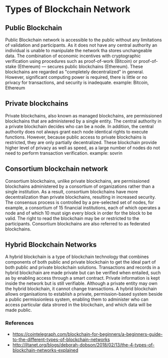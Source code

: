 # Types of Blockchain Network

## Public Blockchain
Public Blockchain network is accessible to the public without any limitations of validation and participants. As it does not have any central authority an individual is unable to manipulate the network tha stores unchangeable data. 
The combination of economic incentives with cryptographic verification using procedures such as proof-of-work (Bitcoin) or proof-of-stake (Ethereum) — secures public blockchains (Ethereum). These blockchains are regarded as "completely decentralized" in general. 
However, significant computing power is required, there is little or no privacy for transactions, and security is inadequate.
example: Bitcoin, Ethereum

## Private blockchains
Private blockchains, also known as managed blockchains, are permissioned blockchains that are administered by a single entity. The central authority in a private blockchain decides who can be a node. 
In addition, the central authority does not always grant each node identical rights to execute functions. However, because public access to private blockchains is restricted, they are only partially decentralized. These blockchain provide higher level of privacy as well as speed, as a large number of nodes do not need to perform transaction verification.
example: sovrin

## Consortium blockchain network
Consortium blockchains, unlike private blockchains, are permissioned blockchains administered by a consortium of organizations rather than a single institution. As a result, consortium blockchains have more decentralization than private blockchains, resulting in increased security. The consensus process is controlled by a pre-selected set of nodes, for example, a consortium of 15 financial institutions, each of which operates a node and of which 10 must sign every block in order for the block to be valid. The right to read the blockchain may be or restricted to the participants. Consortium blockchains are also referred to as federated blockchains.

## Hybrid Blockchain Networks
A hybrid blockchain is a type of blockchain technology that combines components of both public and private blockchain to get the ideal part of both public and private blockchain solutions.
Transactions and records in a hybrid blockchain are made private but can be verified when entailed, such as by enabling access through a smart contract. Private information is kept inside the network but is still verifiable.
Although a private entity may own the hybrid blockchain, it cannot change transactions. A hybrid blockchain allows organisations to establish a private, permission-based system beside a public permissionless system, enabling them to administer who can access particular data strored in the blockchain, and which data will be made public.

### References
- https://cointelegraph.com/blockchain-for-beginners/a-beginners-guide-to-the-different-types-of-blockchain-networks
- http://iltanet.org/blogs/deborah-dobson/2018/02/13/the-4-types-of-blockchain-networks-explained
